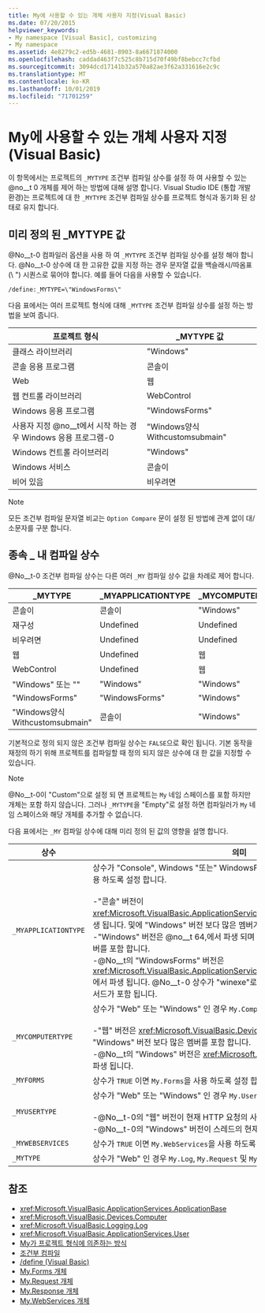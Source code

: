 ```yaml
---
title: My에 사용할 수 있는 개체 사용자 지정(Visual Basic)
ms.date: 07/20/2015
helpviewer_keywords:
- My namespace [Visual Basic], customizing
- My namespace
ms.assetid: 4e8279c2-ed5b-4681-8903-8a6671874000
ms.openlocfilehash: caddad463f7c525c8b715d70f49bf8bebcc7cfbd
ms.sourcegitcommit: 3094dcd17141b32a570a82ae3f62a331616e2c9c
ms.translationtype: MT
ms.contentlocale: ko-KR
ms.lasthandoff: 10/01/2019
ms.locfileid: "71701259"
---
```

# <a name="customizing-which-objects-are-available-in-my-visual-basic"></a>My에 사용할 수 있는 개체 사용자 지정(Visual Basic)

이 항목에서는 프로젝트의 `_MYTYPE` 조건부 컴파일 상수를 설정 하 여 사용할 수 있는 @no__t 0 개체를 제어 하는 방법에 대해 설명 합니다. Visual Studio IDE (통합 개발 환경)는 프로젝트에 대 한 `_MYTYPE` 조건부 컴파일 상수를 프로젝트 형식과 동기화 된 상태로 유지 합니다.  
  
## <a name="predefined-_mytype-values"></a>미리 정의 된 \_MYTYPE 값  

@No__t-0 컴파일러 옵션을 사용 하 여 `_MYTYPE` 조건부 컴파일 상수를 설정 해야 합니다. @No__t-0 상수에 대 한 고유한 값을 지정 하는 경우 문자열 값을 백슬래시/따옴표 (\\ ") 시퀀스로 묶어야 합니다. 예를 들어 다음을 사용할 수 있습니다.  
  
```console  
/define:_MYTYPE=\"WindowsForms\"  
```  
  
 다음 표에서는 여러 프로젝트 형식에 대해 `_MYTYPE` 조건부 컴파일 상수를 설정 하는 방법을 보여 줍니다.  
  
|프로젝트 형식|\_MYTYPE 값|  
|------------------|--------------------|  
|클래스 라이브러리|"Windows"|  
|콘솔 응용 프로그램|콘솔이|  
|Web|웹|  
|웹 컨트롤 라이브러리|WebControl|  
|Windows 응용 프로그램|"WindowsForms"|  
|사용자 지정 @no__t에서 시작 하는 경우 Windows 응용 프로그램-0|"Windows양식 Withcustomsubmain"|  
|Windows 컨트롤 라이브러리|"Windows"|  
|Windows 서비스|콘솔이|  
|비어 있음|비우려면|  
  
> [!NOTE]
> 모든 조건부 컴파일 문자열 비교는 `Option Compare` 문이 설정 된 방법에 관계 없이 대/소문자를 구분 합니다.  
  
## <a name="dependent-_my-compilation-constants"></a>종속 \_ 내 컴파일 상수  

@No__t-0 조건부 컴파일 상수는 다른 여러 `_MY` 컴파일 상수 값을 차례로 제어 합니다.  
  
|\_MYTYPE|\_MYAPPLICATIONTYPE|\_MYCOMPUTERTYPE|\_MYFORMS|\_MYUSERTYPE|\_MYWEBSERVICES|  
|--------------|-------------------------|----------------------|---------------|------------------|---------------------|  
|콘솔이|콘솔이|"Windows"|Undefined|"Windows"|true|  
|재구성|Undefined|Undefined|Undefined|Undefined|Undefined|  
|비우려면|Undefined|Undefined|Undefined|Undefined|Undefined|  
|웹|Undefined|웹|FALSE|웹|FALSE|  
|WebControl|Undefined|웹|FALSE|웹|true|  
|"Windows" 또는 ""|"Windows"|"Windows"|Undefined|"Windows"|true|  
|"WindowsForms"|"WindowsForms"|"Windows"|true|"Windows"|true|  
|"Windows양식 Withcustomsubmain"|콘솔이|"Windows"|true|"Windows"|true|  
  
 기본적으로 정의 되지 않은 조건부 컴파일 상수는 `FALSE`으로 확인 됩니다. 기본 동작을 재정의 하기 위해 프로젝트를 컴파일할 때 정의 되지 않은 상수에 대 한 값을 지정할 수 있습니다.  
  
> [!NOTE]
> @No__t-0이 "Custom"으로 설정 되 면 프로젝트는 `My` 네임 스페이스를 포함 하지만 개체는 포함 하지 않습니다. 그러나 `_MYTYPE`을 "Empty"로 설정 하면 컴파일러가 `My` 네임 스페이스와 해당 개체를 추가할 수 없습니다.  
  
 다음 표에서는 `_MY` 컴파일 상수에 대해 미리 정의 된 값의 영향을 설명 합니다.  
  
|상수|의미|  
|--------------|-------------|  
|`_MYAPPLICATIONTYPE`|상수가 "Console", Windows "또는" WindowsForms "인 경우 `My.Application`을 사용 하도록 설정 합니다.<br /><br /> -"콘솔" 버전이 <xref:Microsoft.VisualBasic.ApplicationServices.ConsoleApplicationBase>에서 파생 됩니다. 및에 "Windows" 버전 보다 많은 멤버가 포함 되어 있습니다.<br />-"Windows" 버전은 @no__t 64,에서 파생 되며 "WindowsForms" 버전 보다 많은 멤버를 포함 합니다.<br />-@No__t의 "WindowsForms" 버전은 <xref:Microsoft.VisualBasic.ApplicationServices.WindowsFormsApplicationBase>에서 파생 됩니다. @No__t-0 상수가 "winexe"로 정의 된 경우 클래스에는 `Sub Main` 메서드가 포함 됩니다.|  
|`_MYCOMPUTERTYPE`|상수가 "Web" 또는 "Windows" 인 경우 `My.Computer`을 사용 하도록 설정 합니다.<br /><br /> -"웹" 버전은 <xref:Microsoft.VisualBasic.Devices.ServerComputer>에서 파생 되며 "Windows" 버전 보다 많은 멤버를 포함 합니다.<br />-@No__t의 "Windows" 버전은 <xref:Microsoft.VisualBasic.Devices.Computer>에서 파생 됩니다.|  
|`_MYFORMS`|상수가 `TRUE` 이면 `My.Forms`을 사용 하도록 설정 합니다.|  
|`_MYUSERTYPE`|상수가 "Web" 또는 "Windows" 인 경우 `My.User`을 사용 하도록 설정 합니다.<br /><br /> -@No__t-0의 "웹" 버전이 현재 HTTP 요청의 사용자 id와 연결 되어 있습니다.<br />-@No__t-0의 "Windows" 버전이 스레드의 현재 보안 주체와 연결 되어 있습니다.|  
|`_MYWEBSERVICES`|상수가 `TRUE` 이면 `My.WebServices`을 사용 하도록 설정 합니다.|  
|`_MYTYPE`|상수가 "Web" 인 경우 `My.Log`, `My.Request` 및 `My.Response`를 사용 하도록 설정 합니다.|  
  
## <a name="see-also"></a>참조

- <xref:Microsoft.VisualBasic.ApplicationServices.ApplicationBase>
- <xref:Microsoft.VisualBasic.Devices.Computer>
- <xref:Microsoft.VisualBasic.Logging.Log>
- <xref:Microsoft.VisualBasic.ApplicationServices.User>
- [My가 프로젝트 형식에 의존하는 방식](../../../visual-basic/developing-apps/development-with-my/how-my-depends-on-project-type.md)
- [조건부 컴파일](../../../visual-basic/programming-guide/program-structure/conditional-compilation.md)
- [/define (Visual Basic)](../../../visual-basic/reference/command-line-compiler/define.md)
- [My.Forms 개체](../../../visual-basic/language-reference/objects/my-forms-object.md)
- [My.Request 개체](../../../visual-basic/language-reference/objects/my-request-object.md)
- [My.Response 개체](../../../visual-basic/language-reference/objects/my-response-object.md)
- [My.WebServices 개체](../../../visual-basic/language-reference/objects/my-webservices-object.md)
